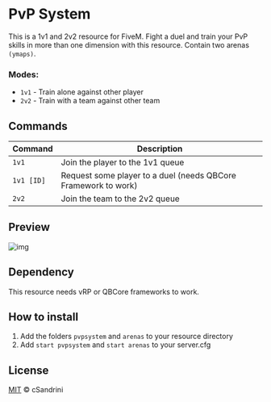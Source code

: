 # PvP System
This is a 1v1 and 2v2 resource for FiveM.
Fight a duel and train your PvP skills in more than one dimension with this resource. 
Contain two arenas `(ymaps)`.

### Modes:
- `1v1` - Train alone against other player
- `2v2` - Train with a team against other team

## Commands

| Command | Description |
| ------- | ----------- |
| `1v1` | Join the player to the 1v1 queue |
| `1v1 [ID]` | Request some player to a duel (needs QBCore Framework to work) |
| `2v2` | Join the team to the 2v2 queue |

## Preview
![img](https://user-images.githubusercontent.com/55068969/194797053-001effa5-4cc3-46b7-9446-e690a7f454ce.png)

## Dependency
This resource needs vRP or QBCore frameworks to work. 

## How to install
1. Add the folders `pvpsystem` and `arenas` to your resource directory
2. Add `start pvpsystem` and `start arenas` to your server.cfg

## License
[MIT](LICENSE) © cSandrini

